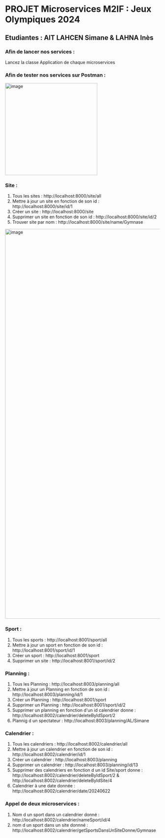 # PROJET Microservices M2IF : Jeux Olympiques 2024
## Etudiantes : AIT LAHCEN Simane & LAHNA Inès

### Afin de lancer nos services :

Lancez la classe Application de chaque microservices

### Afin de tester nos services sur Postman : 

<img width="300" alt="image" src="https://github.com/SimaneAL/Microservices_projet_AITLAHCEN_LAHNA/assets/64166374/f7b627ea-8314-49da-8e09-6c4a1438ccbe"> 

### Site : 

1. Tous les sites : http://localhost:8000/site/all
2. Mettre à jour un site en fonction de son id : http://localhost:8000/site/id/1
3. Créer un site : http://localhost:8000/site
4. Supprimer un site en fonction de son id : http://localhost:8000/site/id/2
5. Trouver site par nom : http://localhost:8000/site/name/Gymnase
<img width="1269" alt="image" src="https://github.com/SimaneAL/Microservices_projet_AITLAHCEN_LAHNA/assets/64166374/f64a71b1-34bc-4ba8-a22c-ee85f41d5e6a">


### Sport :
1. Tous les sports : http://localhost:8001/sport/all
2. Mettre à jour un sport en fonction de son id : http://localhost:8001/sport/id/1
3. Créer un sport : http://localhost:8001/sport
4. Supprimer un site : http://localhost:8001/sport/id/2


### Planning :
1. Tous les Planning : http://localhost:8003/planning/all
2. Mettre à jour un Planning en fonction de son id : http://localhost:8003/planning/id/1
3. Créer un Planning : http://localhost:8001/sport
4. Supprimer un Planning : http://localhost:8001/sport/id/2
5. Supprimer un planning en fonction d'un id calendrier donne : http://localhost:8002/calendrier/deleteByIdSport/2
5. Plannig d un spectateur : http://localhost:8003/planning/AL/Simane


### Calendrier :
1. Tous les calendriers : http://localhost:8002/calendrier/all
2. Mettre à jour un calendrier en fonction de son id : http://localhost:8002/calendrier/id/1
3. Créer un calendrier : http://localhost:8003/planning
4. Supprimer un calendrier : http://localhost:8003/planning/id/13
5. Supprimer des calendriers en fonction d un id Site/sport donne : http://localhost:8002/calendrier/deleteByIdSport/2 & http://localhost:8002/calendrier/deleteByIdSite/4
6. Calendrier à une date donnée : http://localhost:8002/calendrier/date/20240622

### Appel de deux microservices :
1. Nom d un sport dans un calendrier donné : http://localhost:8002/calendrier/nameSport/id/4
2. nom d un sport dans un site donnné :  http://localhost:8002/calendrier/getSportsDansUnSiteDonne/Gymnase